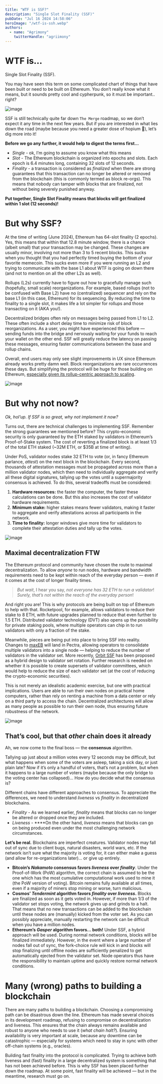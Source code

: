 ```yaml
---
title: "WTF is SSF?"
description: "Single Slot Finality (SSF)"
pubDate: "Jul 16 2024 14:58:06"
heroImage: "/wtf-is-ssh.webp"
authors:
  - name: "Agrimony"
    twitterHandle: "agriimony"
---
```


# WTF is…

Single Slot Finality (SSF). 

You may have seen this term on some complicated chart of things that have been built or need to be built on Ethereum. You don’t really know what it means, but it sounds pretty cool and cypherpunk, so it must be important.. right?

![image](../assets/TheRoadmapEthereumWtfIsSSF/image1.webp)

SSF is still technically quite far down `The Merge` roadmap, so we don’t expect it any time in the next few years. But if you are interested in what lies down the road (maybe because you need a greater dose of hopium 🎈), let’s dig more into it!

**Before we go any further, it would help to digest the terms first…**

- *Single -* ok, I’m going to assume you know what this means
- *Slot* - The Ethereum blockchain is organized into epochs and slots. Each epoch is 6.4 minutes long, containing 32 slots of 12 seconds.
- *Finality* - a transaction is considered as *finalized* when there are strong guarantees that this transaction can no longer be altered or removed from the blockchain (this is commonly termed as block re-orgs). This means that nobody can tamper with blocks that are finalized, not without being severely punished anyway.

**Put together, Single Slot Finality means that blocks will get finalized within 1 slot (12 seconds)!**

# But why SSF?

At the time of writing (June 2024), Ethereum has 64-slot finality (2 epochs). Yes, this means that within that 12.8 minute window, there is a chance (albeit small) that your transaction may be changed. These changes are usually minor, involving not more than 3 to 5 recent blocks. This sucks when you thought that you had perfectly timed buying the bottom of your favorite memecoin. This sucks even more if you were running an L2 and trying to communicate with the base L1 about WTF is going on down there (and not to mention on all the other L2s as well).

Rollups (L2s) currently have to figure out how to gracefully manage such (hopefully, small scale) reorganizations. For example, based rollups (not to be confused with Base L2) have no (centralized) sequencer and rely on the base L1 (in this case, Ethereum) for its sequencing. By reducing the time to finality to a single slot, it makes life a lot simpler for rollups and those transacting on it (AKA you!).

Decentralized bridges often rely on messages being passed from L1 to L2. These often include a short delay time to minimize risk of block reorganizations. As a user, you might have experienced this before — sending funds into the bridge and nervously waiting for your funds to reach your wallet on the other end. SSF will greatly reduce the latency on passing these messages, ensuring faster communications between the base and rollup chains.

Overall, end users may only see slight improvements in UX since Ethereum already works pretty damn well. Block reorganizations are rare occurrences these days. But simplifying the protocol will be huge for those building on Ethereum, [especially given its rollup-centric approach to scaling](https://vitalik.eth.limo/general/2024/06/30/epochslot.html). 

![image](../assets/TheRoadmapEthereumWtfIsSSF/image2.webp)

# But why not now?

*Ok, hol’up. If SSF is so great, why not implement it now?* 

Turns out, there are technical challenges to implementing SSF. Remember the strong guarantees we mentioned before? This crypto-economic security is only guaranteed by the ETH staked by validators in Ethereum’s Proof-of-Stake system. The cost of reverting a finalized block is at least 1/3 of the total ETH staked (~32M ETH, or $35B at time of writing). 

Under PoS, validator nodes stake 32 ETH to vote (or, in fancy Ethereum parlance, *attest*) on the next block in the blockchain. Every second, thousands of attestation messages must be propagated across more than a million validator nodes, which then need to individually aggregate and verify all these digital signatures, tallying up the votes until a supermajority consensus is achieved. To do this, several tradeoffs must be considered:

1. **Hardware resources:** the faster the computer, the faster these calculations can be done. But this also increases the cost of validator hardware requirements.
2. **Minimum stake:** higher stakes means fewer validators, making it faster to aggregate and verify attestations across all participants in the network.
3. **Time to finality:** longer windows give more time for validators to complete their attestation duties and tally up the votes. 


![image](../assets/TheRoadmapEthereumWtfIsSSF/image3.webp)

## Maximal decentralization FTW

The Ethereum protocol and community have chosen the route to maximal decentralization. To allow *anyone* to run nodes, hardware and bandwidth requirements need to be kept within reach of the everyday person — even if it comes at the cost of longer finality times.

> *But wait*, I hear you say, *not everyone has 32 ETH to run a validator*! *Surely, that’s not within the reach of the everyday person*!
> 

And right you are! This is why protocols are being built on top of Ethereum to help with that. Rocketpool, for example, allows validators to reduce their stake to 8 ETH, with future upgrades planned to reduce that even further to 1.5 ETH. Distributed validator technology (DVT) also opens up the possibility for private staking pools, where multiple operators can chip in to run validators with only a fraction of the stake.

Meanwhile, pieces are being put into place to bring SSF into reality. Changes to [maxEB](https://ethresear.ch/t/increase-the-max-effective-balance-a-modest-proposal/15801) will land in Pectra, allowing operators to consolidate multiple validators into a single node — helping to reduce the number of validators in the validator set. More recently, [Orbit SSF](https://ethresear.ch/t/orbit-ssf-solo-staking-friendly-validator-set-management-for-ssf/19928) has been proposed as a hybrid design to validator set rotation. Further research is needed on whether it is possible to create supersets of validator committees, which would help to reduce the size of each validator set (at the cost of reducing the crypto-economic securities). 

This is not merely an idealistic academic exercise, but one with practical implications. Users are able to run their own nodes on practical home computers, rather than rely on renting a machine from a data center or rely on a third party to access the chain. Decentralized architectures will allow as many people as possible to run their own node, thus ensuring future robustness of the network.

![image](../assets/TheRoadmapEthereumWtfIsSSF/image4.webp)

## That’s cool, but that *other* chain does it already

Ah, we now come to the final boss — the **consensus** algorithm.

Tallying up just about a million votes every 12 seconds may be difficult, but what happens when some of the voters are asleep, taking a sick day, or just plain late? Now if it’s only a handful of voters, that’s not a problem, but when it happens to a large number of voters (maybe because the only bridge to the voting center has collapsed)… How do you decide what the consensus is?

Different chains have different approaches to consensus. To appreciate the differences, we need to understand *liveness* vs *finality* in decentralized blockchains. 

- *Finality* - As we learned earlier, *finality* means that blocks can no longer be altered or dropped once they are included.
- *Liveness -* ****On the other hand, *liveness* means that blocks can go on being produced even under the most challenging network circumstances.

**Let’s be real.** Blockchains are imperfect creatures. Validator nodes may fall out of sync due to client bugs, natural disasters, world wars, etc. If the network isn’t sure what the majority is voting for, it can either make a guess (and allow for re-organizations later)… or give up entirely. 

- **Bitcoin’s *Nakamoto* consensus favors *liveness* over *finality***. Under the Proof-of-Work (PoW) algorithm, the correct chain is assumed to be the one which has the most cumulative computational work used to mine it (the PoW version of voting). Bitcoin remains fully available at all times, even if a majority of miners stop mining or worse, turn malicious.
- **Cosmos’ *Tendermint* algorithm favors *finality* over *liveness*.** Blocks are finalized as soon as it gets voted in. However, if more than 1/3 of the validator set stops voting, the network gives up and grinds to a halt. That means that no new transactions can be added to the blockchain until these nodes are (manually) kicked from the voter set. As you can possibly appreciate, manually restarting the network can be difficult when you have a million nodes.
- **Ethereum’s *Gasper* algorithm favors… both!** Under SSF, a hybrid approach will be used. During normal network conditions, blocks will be finalized immediately. However, in the event where a large number of nodes fall out of sync, the fork-choice rule will kick in and blocks will stop finalizing until offline nodes are sufficiently penalized to get automatically ejected from the validator set. Node operators thus have the responsibility to maintain uptime and quickly restore normal network conditions.

# Many (wrong) paths to building a blockchain

There are many paths to building a blockchain. Choosing a compromising path can be disastrous down the line. Ethereum has made several choices in its development roadmap, refusing to compromise on decentralization and liveness. This ensures that the chain always remains available and robust to anyone who needs to use it (*what chain halt?*). Ensuring availability is very important at scale, because any downtime can be catastrophic — especially for systems which need to stay in sync with other off-chain systems (e.g., oracles).

Building fast finality into the protocol is complicated. Trying to achieve both liveness and (fast) finality in a large decentralized system is something that has not been achieved before. This is why SSF has been placed further down the roadmap. At some point, fast finality will be achieved — but in the meantime, research must go on.